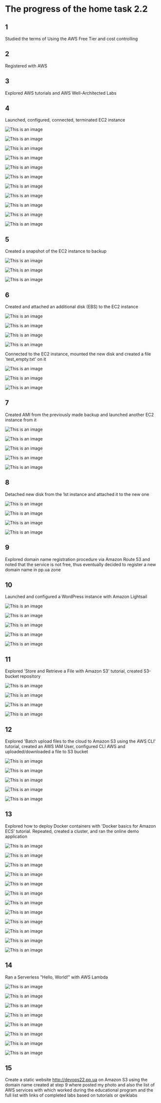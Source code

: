 # The progress of the home task 2.2 

 ## 1
 
Studied the terms of Using the AWS Free Tier and cost controlling
 
 ## 2

Registered with AWS
 
 ## 3
 
 Explored AWS tutorials and AWS Well-Architected Labs
 
 ## 4

Launched, configured, connected, terminated EC2 instance

![This is an image](https://github.com/Ihor-2022/DevOps_online_Kyiv_2022Q1Q2/blob/master/m2/task2.2/001.png)

![This is an image](https://github.com/Ihor-2022/DevOps_online_Kyiv_2022Q1Q2/blob/master/m2/task2.2/002.png)

![This is an image](https://github.com/Ihor-2022/DevOps_online_Kyiv_2022Q1Q2/blob/master/m2/task2.2/003.png)

![This is an image](https://github.com/Ihor-2022/DevOps_online_Kyiv_2022Q1Q2/blob/master/m2/task2.2/004.png)

![This is an image](https://github.com/Ihor-2022/DevOps_online_Kyiv_2022Q1Q2/blob/master/m2/task2.2/005.png)

![This is an image](https://github.com/Ihor-2022/DevOps_online_Kyiv_2022Q1Q2/blob/master/m2/task2.2/006.png)

![This is an image](https://github.com/Ihor-2022/DevOps_online_Kyiv_2022Q1Q2/blob/master/m2/task2.2/007.png)

![This is an image](https://github.com/Ihor-2022/DevOps_online_Kyiv_2022Q1Q2/blob/master/m2/task2.2/008.png)

![This is an image](https://github.com/Ihor-2022/DevOps_online_Kyiv_2022Q1Q2/blob/master/m2/task2.2/009.png)

![This is an image](https://github.com/Ihor-2022/DevOps_online_Kyiv_2022Q1Q2/blob/master/m2/task2.2/010.png)

![This is an image](https://github.com/Ihor-2022/DevOps_online_Kyiv_2022Q1Q2/blob/master/m2/task2.2/011.png)

## 5
Created a snapshot of the EC2 instance to backup

![This is an image](https://github.com/Ihor-2022/DevOps_online_Kyiv_2022Q1Q2/blob/master/m2/task2.2/012.png)

![This is an image](https://github.com/Ihor-2022/DevOps_online_Kyiv_2022Q1Q2/blob/master/m2/task2.2/013.png)

![This is an image](https://github.com/Ihor-2022/DevOps_online_Kyiv_2022Q1Q2/blob/master/m2/task2.2/014.png)

## 6
Created and attached an additional disk (EBS) to the EC2 instance

![This is an image](https://github.com/Ihor-2022/DevOps_online_Kyiv_2022Q1Q2/blob/master/m2/task2.2/015.png)

![This is an image](https://github.com/Ihor-2022/DevOps_online_Kyiv_2022Q1Q2/blob/master/m2/task2.2/016.png)

![This is an image](https://github.com/Ihor-2022/DevOps_online_Kyiv_2022Q1Q2/blob/master/m2/task2.2/017.png)

![This is an image](https://github.com/Ihor-2022/DevOps_online_Kyiv_2022Q1Q2/blob/master/m2/task2.2/018.png)

Connected to the EC2 instance, mounted the new disk and created a file 'test_empty.txt' on it

![This is an image](https://github.com/Ihor-2022/DevOps_online_Kyiv_2022Q1Q2/blob/master/m2/task2.2/019.png)

![This is an image](https://github.com/Ihor-2022/DevOps_online_Kyiv_2022Q1Q2/blob/master/m2/task2.2/020.png)

![This is an image](https://github.com/Ihor-2022/DevOps_online_Kyiv_2022Q1Q2/blob/master/m2/task2.2/021.png)

## 7

Created AMI from the previously made backup and launched another EC2 instance from it

![This is an image](https://github.com/Ihor-2022/DevOps_online_Kyiv_2022Q1Q2/blob/master/m2/task2.2/022.png)

![This is an image](https://github.com/Ihor-2022/DevOps_online_Kyiv_2022Q1Q2/blob/master/m2/task2.2/023.png)

![This is an image](https://github.com/Ihor-2022/DevOps_online_Kyiv_2022Q1Q2/blob/master/m2/task2.2/024.png)

![This is an image](https://github.com/Ihor-2022/DevOps_online_Kyiv_2022Q1Q2/blob/master/m2/task2.2/025.png)

![This is an image](https://github.com/Ihor-2022/DevOps_online_Kyiv_2022Q1Q2/blob/master/m2/task2.2/026.png)

## 8

Detached new disk from the 1st instance and attached it to the new one

![This is an image](https://github.com/Ihor-2022/DevOps_online_Kyiv_2022Q1Q2/blob/master/m2/task2.2/027.png)

![This is an image](https://github.com/Ihor-2022/DevOps_online_Kyiv_2022Q1Q2/blob/master/m2/task2.2/028.png)

![This is an image](https://github.com/Ihor-2022/DevOps_online_Kyiv_2022Q1Q2/blob/master/m2/task2.2/029.png)

![This is an image](https://github.com/Ihor-2022/DevOps_online_Kyiv_2022Q1Q2/blob/master/m2/task2.2/030.png)

## 9

Explored domain name registration procedure via Amazon Route 53 and noted that the service is not free, thus eventually decided to register a new domain name in pp.ua zone

## 10

Launched and configured a WordPress instance with Amazon Lightsail

![This is an image](https://github.com/Ihor-2022/DevOps_online_Kyiv_2022Q1Q2/blob/master/m2/task2.2/031.png)

![This is an image](https://github.com/Ihor-2022/DevOps_online_Kyiv_2022Q1Q2/blob/master/m2/task2.2/032.png)

![This is an image](https://github.com/Ihor-2022/DevOps_online_Kyiv_2022Q1Q2/blob/master/m2/task2.2/033.png)

![This is an image](https://github.com/Ihor-2022/DevOps_online_Kyiv_2022Q1Q2/blob/master/m2/task2.2/034.png)

![This is an image](https://github.com/Ihor-2022/DevOps_online_Kyiv_2022Q1Q2/blob/master/m2/task2.2/035.png)

## 11

Explored 'Store and Retrieve a File with Amazon S3' tutorial, created S3-bucket repository

![This is an image](https://github.com/Ihor-2022/DevOps_online_Kyiv_2022Q1Q2/blob/master/m2/task2.2/036.png)

![This is an image](https://github.com/Ihor-2022/DevOps_online_Kyiv_2022Q1Q2/blob/master/m2/task2.2/037.png)

![This is an image](https://github.com/Ihor-2022/DevOps_online_Kyiv_2022Q1Q2/blob/master/m2/task2.2/038.png)

![This is an image](https://github.com/Ihor-2022/DevOps_online_Kyiv_2022Q1Q2/blob/master/m2/task2.2/039.png)

## 12

Explored 'Batch upload files to the cloud to Amazon S3 using the AWS CLI' tutorial, created an AWS IAM User, configured CLI AWS and uploaded/downloaded a file to S3 bucket

![This is an image](https://github.com/Ihor-2022/DevOps_online_Kyiv_2022Q1Q2/blob/master/m2/task2.2/040.png)

![This is an image](https://github.com/Ihor-2022/DevOps_online_Kyiv_2022Q1Q2/blob/master/m2/task2.2/041.png)

![This is an image](https://github.com/Ihor-2022/DevOps_online_Kyiv_2022Q1Q2/blob/master/m2/task2.2/042.png)

![This is an image](https://github.com/Ihor-2022/DevOps_online_Kyiv_2022Q1Q2/blob/master/m2/task2.2/043.png)

![This is an image](https://github.com/Ihor-2022/DevOps_online_Kyiv_2022Q1Q2/blob/master/m2/task2.2/044.png)

## 13

Explored how to deploy Docker containers with 'Docker basics for Amazon ECS' tutorial. Repeated, created a cluster, and ran the online demo application

![This is an image](https://github.com/Ihor-2022/DevOps_online_Kyiv_2022Q1Q2/blob/master/m2/task2.2/045.png)

![This is an image](https://github.com/Ihor-2022/DevOps_online_Kyiv_2022Q1Q2/blob/master/m2/task2.2/046.png)

![This is an image](https://github.com/Ihor-2022/DevOps_online_Kyiv_2022Q1Q2/blob/master/m2/task2.2/047.png)

![This is an image](https://github.com/Ihor-2022/DevOps_online_Kyiv_2022Q1Q2/blob/master/m2/task2.2/048.png)

![This is an image](https://github.com/Ihor-2022/DevOps_online_Kyiv_2022Q1Q2/blob/master/m2/task2.2/049.png)

![This is an image](https://github.com/Ihor-2022/DevOps_online_Kyiv_2022Q1Q2/blob/master/m2/task2.2/050.png)

![This is an image](https://github.com/Ihor-2022/DevOps_online_Kyiv_2022Q1Q2/blob/master/m2/task2.2/051.png)

![This is an image](https://github.com/Ihor-2022/DevOps_online_Kyiv_2022Q1Q2/blob/master/m2/task2.2/052.png)

![This is an image](https://github.com/Ihor-2022/DevOps_online_Kyiv_2022Q1Q2/blob/master/m2/task2.2/053.png)

![This is an image](https://github.com/Ihor-2022/DevOps_online_Kyiv_2022Q1Q2/blob/master/m2/task2.2/054.png)

![This is an image](https://github.com/Ihor-2022/DevOps_online_Kyiv_2022Q1Q2/blob/master/m2/task2.2/055.png)

![This is an image](https://github.com/Ihor-2022/DevOps_online_Kyiv_2022Q1Q2/blob/master/m2/task2.2/056.png)

## 14

Ran a Serverless "Hello, World!" with AWS Lambda

![This is an image](https://github.com/Ihor-2022/DevOps_online_Kyiv_2022Q1Q2/blob/master/m2/task2.2/057.png)

![This is an image](https://github.com/Ihor-2022/DevOps_online_Kyiv_2022Q1Q2/blob/master/m2/task2.2/058.png)

![This is an image](https://github.com/Ihor-2022/DevOps_online_Kyiv_2022Q1Q2/blob/master/m2/task2.2/059.png)

![This is an image](https://github.com/Ihor-2022/DevOps_online_Kyiv_2022Q1Q2/blob/master/m2/task2.2/060.png)

![This is an image](https://github.com/Ihor-2022/DevOps_online_Kyiv_2022Q1Q2/blob/master/m2/task2.2/061.png)

![This is an image](https://github.com/Ihor-2022/DevOps_online_Kyiv_2022Q1Q2/blob/master/m2/task2.2/062.png)

![This is an image](https://github.com/Ihor-2022/DevOps_online_Kyiv_2022Q1Q2/blob/master/m2/task2.2/063.png)

![This is an image](https://github.com/Ihor-2022/DevOps_online_Kyiv_2022Q1Q2/blob/master/m2/task2.2/064.png)

## 15

Create a static website http://devops22.pp.ua on Amazon S3 using the domain name created at step 9 where posted my photo and also the list of AWS services with which worked during the educational program and the full list with links of completed labs based on tutorials or qwiklabs
